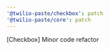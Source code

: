 ```yaml
---
'@twilio-paste/checkbox': patch
'@twilio-paste/core': patch
---
```


[Checkbox] Minor code refactor
